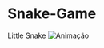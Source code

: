 # Snake-Game
Little Snake
![Animação](https://user-images.githubusercontent.com/77894989/159603296-bff3f456-0a42-4cc8-b74e-f693d7e3c967.gif)
